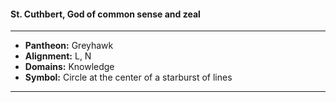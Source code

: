 #### St. Cuthbert, God of common sense and zeal
___

- **Pantheon:** Greyhawk
- **Alignment:** L, N
- **Domains:** Knowledge
- **Symbol:** Circle at the center of a starburst of lines
___
